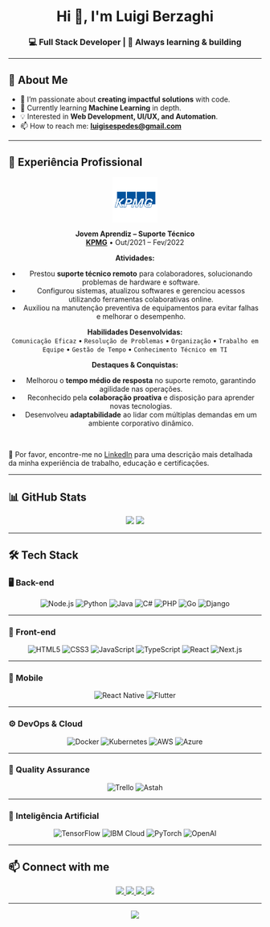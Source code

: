 <h1 align="center">Hi 👋, I'm Luigi Berzaghi</h1>
<h3 align="center">💻 Full Stack Developer | 🚀 Always learning & building</h3>

---

## 📌 About Me
- 🎯 I’m passionate about **creating impactful solutions** with code.
- 🌱 Currently learning **Machine Learning** in depth.
- 💡 Interested in **Web Development, UI/UX, and Automation**.
- 📫 How to reach me: **luigisespedes@gmail.com**

---

## 💼 Experiência Profissional

<div align="center">

[<img align="center" height="90px" width="90px" alt="KPMG" src="kpmg.png"/>](https://home.kpmg/br/pt/home.html)  

**Jovem Aprendiz – Suporte Técnico** \
[**KPMG**](https://home.kpmg/br/pt/home.html) • Out/2021 – Fev/2022  

**Atividades:**  
- Prestou **suporte técnico remoto** para colaboradores, solucionando problemas de hardware e software.  
- Configurou sistemas, atualizou softwares e gerenciou acessos utilizando ferramentas colaborativas online.  
- Auxiliou na manutenção preventiva de equipamentos para evitar falhas e melhorar o desempenho.

**Habilidades Desenvolvidas:**  
`Comunicação Eficaz` • `Resolução de Problemas` • `Organização` • `Trabalho em Equipe` • `Gestão de Tempo` • `Conhecimento Técnico em TI`

**Destaques & Conquistas:**  
- Melhorou o **tempo médio de resposta** no suporte remoto, garantindo agilidade nas operações.  
- Reconhecido pela **colaboração proativa** e disposição para aprender novas tecnologias.  
- Desenvolveu **adaptabilidade** ao lidar com múltiplas demandas em um ambiente corporativo dinâmico.

</div>

<br/>

📄 Por favor, encontre-me no [LinkedIn](https://www.linkedin.com/in/luigi-berzaghi) para uma descrição mais detalhada da minha experiência de trabalho, educação e certificações.


---

## 📊 GitHub Stats
<div align="center">
  <img src="https://github-readme-stats.vercel.app/api?username=LuigiBerzaghi&show_icons=true&theme=dracula&count_private=true" height="150">
  <img src="https://github-readme-stats.vercel.app/api/top-langs?username=LuigiBerzaghi&layout=compact&theme=dracula" height="150"/>
</div>

---

## 🛠️ Tech Stack

### 🖥️ Back-end
<div align="center">
    <img alt="Node.js" src="https://img.shields.io/badge/Node.js-339933?style=for-the-badge&logo=node.js&logoColor=white">
    <img alt="Python" src="https://img.shields.io/badge/Python-3776AB?style=for-the-badge&logo=python&logoColor=white">
    <img alt="Java" src="https://img.shields.io/badge/Java-ED8B00?style=for-the-badge&logo=openjdk&logoColor=white">
    <img alt="C#" src="https://img.shields.io/badge/C%23-239120?style=for-the-badge&logo=c-sharp&logoColor=white">
    <img alt="PHP" src="https://img.shields.io/badge/PHP-777BB4?style=for-the-badge&logo=php&logoColor=white">
    <img alt="Go" src="https://img.shields.io/badge/Go-00ADD8?style=for-the-badge&logo=go&logoColor=white">
    <img alt="Django" src="https://img.shields.io/badge/Django-092E20?style=for-the-badge&logo=django&logoColor=white">
</div>

---

### 🎨 Front-end
<div align="center">
    <img alt="HTML5" src="https://img.shields.io/badge/HTML5-E34F26?style=for-the-badge&logo=html5&logoColor=white">
    <img alt="CSS3" src="https://img.shields.io/badge/CSS3-1572B6?style=for-the-badge&logo=css3&logoColor=white">
    <img alt="JavaScript" src="https://img.shields.io/badge/JavaScript-F7DF1E?style=for-the-badge&logo=javascript&logoColor=black">
    <img alt="TypeScript" src="https://img.shields.io/badge/TypeScript-007ACC?style=for-the-badge&logo=typescript&logoColor=white">
    <img alt="React" src="https://img.shields.io/badge/React-20232A?style=for-the-badge&logo=react&logoColor=61DAFB">
    <img alt="Next.js" src="https://img.shields.io/badge/Next.js-000000?style=for-the-badge&logo=next.js&logoColor=white">
</div>

---

### 📱 Mobile
<div align="center">
    <img alt="React Native" src="https://img.shields.io/badge/React%20Native-20232A?style=for-the-badge&logo=react&logoColor=61DAFB">
    <img alt="Flutter" src="https://img.shields.io/badge/Flutter-02569B?style=for-the-badge&logo=flutter&logoColor=white">
</div>

---

### ⚙️ DevOps & Cloud
<div align="center">
    <img alt="Docker" src="https://img.shields.io/badge/Docker-2496ED?style=for-the-badge&logo=docker&logoColor=white">
    <img alt="Kubernetes" src="https://img.shields.io/badge/Kubernetes-326CE5?style=for-the-badge&logo=kubernetes&logoColor=white">
    <img alt="AWS" src="https://img.shields.io/badge/AWS-232F3E?style=for-the-badge&logo=amazonaws&logoColor=white">
    <img alt="Azure" src="https://img.shields.io/badge/Azure-0078D4?style=for-the-badge&logo=microsoftazure&logoColor=white">
</div>

---

### 🧪 Quality Assurance
<div align="center">
    <img alt="Trello" src="https://img.shields.io/badge/Trello-0052CC?style=for-the-badge&logo=trello&logoColor=white">
    <img alt="Astah" src="https://img.shields.io/badge/Astah-01939A?style=for-the-badge&logoColor=white">
</div>

---

### 🤖 Inteligência Artificial
<div align="center">
    <img alt="TensorFlow" src="https://img.shields.io/badge/TensorFlow-FF6F00?style=for-the-badge&logo=tensorflow&logoColor=white">
    <img alt="IBM Cloud" src="https://img.shields.io/badge/IBM%20Cloud-1261FE?style=for-the-badge&logo=ibmcloud&logoColor=white">
    <img alt="PyTorch" src="https://img.shields.io/badge/PyTorch-EE4C2C?style=for-the-badge&logo=pytorch&logoColor=white">
    <img alt="OpenAI" src="https://img.shields.io/badge/OpenAI-412991?style=for-the-badge&logo=openai&logoColor=white">
</div>


---

## 📫 Connect with me
<div align="center">
  <a href="https://www.instagram.com/luigi.berzaghi" target="_blank">
    <img src="https://img.shields.io/badge/Instagram-E4405F?style=for-the-badge&logo=instagram&logoColor=white"/>
  </a>
  <a href="https://discord.com/users/lui_08" target="_blank">
    <img src="https://img.shields.io/badge/Discord-7289DA?style=for-the-badge&logo=discord&logoColor=white"/>
  </a>
  <a href="mailto:lbhsg520741778@gmail.com" target="_blank">
    <img src="https://img.shields.io/badge/Gmail-D14836?style=for-the-badge&logo=gmail&logoColor=white"/>
  </a>
  <a href="https://www.linkedin.com/in/luigi-berzaghi" target="_blank">
    <img src="https://img.shields.io/badge/LinkedIn-0077B5?style=for-the-badge&logo=linkedin&logoColor=white"/>
  </a>
</div>

---

<p align="center">
  <img src="https://user-images.githubusercontent.com/74038190/225813708-98b745f2-7d22-48cf-9150-083f1b00d6c9.gif" width="200"/>
</p>
